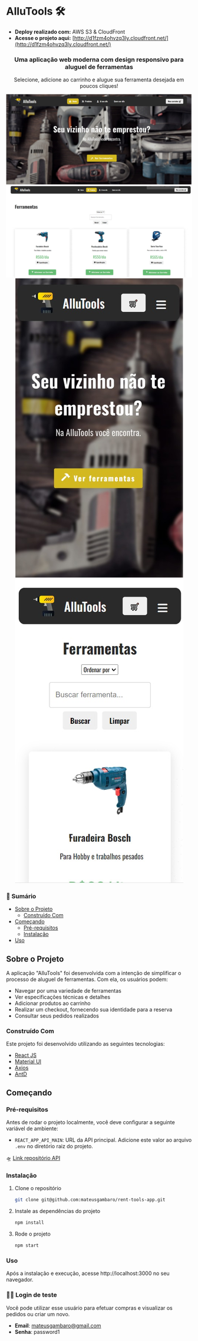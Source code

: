 # AlluTools 🛠
- **Deploy realizado com:** AWS S3 & CloudFront
- **Acesse o projeto aqui:** [http://d1fzm4ohvzq3ly.cloudfront.net/](http://d1fzm4ohvzq3ly.cloudfront.net/) 

<div align="center">
  <h3>Uma aplicação web moderna com design responsivo para aluguel de ferramentas</h3>
  <p>Selecione, adicione ao carrinho e alugue sua ferramenta desejada em poucos cliques!</p>
  <img src="./readme-images/home.jpeg" alt="Logo">
  <img src="./readme-images/products.jpeg" alt="Logo">
  <img src="./readme-images/mobile-home.jpeg" alt="Logo">
  <img src="./readme-images/mobile-produts.jpeg" alt="Logo">
  
</div>

### 📑 Sumário
- [Sobre o Projeto](#sobre-o-projeto)
  - [Construído Com](#construído-com)
- [Começando](#começando)
  - [Pré-requisitos](#pré-requisitos)
  - [Instalação](#instalação)
- [Uso](#uso)

## Sobre o Projeto

A aplicação "AlluTools" foi desenvolvida com a intenção de simplificar o processo de aluguel de ferramentas. Com ela, os usuários podem:
- Navegar por uma variedade de ferramentas
- Ver especificações técnicas e detalhes
- Adicionar produtos ao carrinho
- Realizar um checkout, fornecendo sua identidade para a reserva
- Consultar seus pedidos realizados

### Construído Com

Este projeto foi desenvolvido utilizando as seguintes tecnologias:
- [React JS](https://reactjs.org/)
- [Material UI](https://mui.com/)
- [Axios](https://axios-http.com/)
- [AntD](https://ant.design/)

## Começando

### Pré-requisitos

Antes de rodar o projeto localmente, você deve configurar a seguinte variável de ambiente:

- `REACT_APP_API_MAIN`: URL da API principal. Adicione este valor ao arquivo `.env` no diretório raiz do projeto.
  
🛸 [Link repositório API](https://github.com/mateusgambaro/rent-tools-api)

### Instalação

1. Clone o repositório
   ```sh
   git clone git@github.com:mateusgambaro/rent-tools-app.git
   
2. Instale as dependências do projeto
   ```sh
   npm install

3. Rode o projeto
   ```sh
   npm start

### Uso
   Após a instalação e execução, acesse http://localhost:3000 no seu navegador.

### 🙆‍♂️ Login de teste
  Você pode utilizar esse usuário para efetuar compras e visualizar os pedidos ou criar um novo.
  - **Email**: mateusgambaro@gmail.com
  - **Senha**: password1

